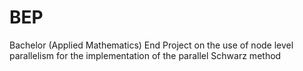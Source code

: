 # BEP
Bachelor (Applied Mathematics) End Project on the use of node level parallelism for the implementation of the parallel Schwarz method
